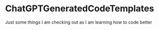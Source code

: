 # ChatGPTGeneratedCodeTemplates
Just some things I am checking out as I am learning how to code better
